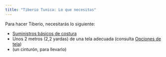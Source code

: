 ```yaml
---
title: "Tiberio Tunica: Lo que necesitas"
---
```


Para hacer Tiberio, necesitarás lo siguiente:

- [Suministros básicos de costura](/docs/sewing/basic-sewing-supplies)
- Unos 2 metros (2,2 yardas) de una tela adecuada (consulta [Opciones de tela](/docs/designs/tiberius/fabric))
- (un cinturón, para llevarlo)
